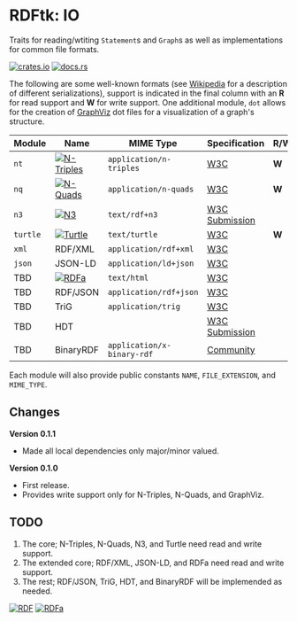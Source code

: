 # RDFtk: IO

Traits for reading/wtiting `Statement`s and `Graph`s as well as implementations for common file formats.

[![crates.io](https://img.shields.io/crates/v/rdftk_io.svg)](https://crates.io/crates/rdftk_io)
[![docs.rs](https://docs.rs/rdftk_io/badge.svg)](https://docs.rs/rdftk_io)

The following are some well-known formats (see [Wikipedia](https://en.wikipedia.org/wiki/Resource_Description_Framework#Serialization_formats)
for a description of different serializations), support is indicated in the final column with
an **R** for read support and **W** for write support. One additional module, `dot` allows for the
creation of [GraphViz](https://graphviz.gitlab.io/) dot files for a visualization of a graph's structure.

| Module   | Name          | MIME Type                                       | Specification | R/W |
|----------|---------------|-------------------------------------------------|---------------|-----|
| `nt`     | [![N-Triples](https://img.shields.io/badge/RDF-N--Triples-blue)](https://www.w3.org/TR/n-triples/) | `application/n-triples` | [W3C](https://www.w3.org/TR/n-triples/) | **W** |
| `nq`     | [![N-Quads](https://img.shields.io/badge/RDF-N--Quads-blue)](https://www.w3.org/TR/n-quads/)       | `application/n-quads`   | [W3C](https://www.w3.org/TR/n-quads/) | **W** |
| `n3`     | [![N3](https://img.shields.io/badge/RDF-N3-blue)](https://www.w3.org/TeamSubmission/n3/)           | `text/rdf+n3`           | [W3C Submission](https://www.w3.org/TeamSubmission/n3/) |     |
| `turtle` | [![Turtle](https://img.shields.io/badge/RDF-Turtle-blue)](https://www.w3.org/TR/turtle/)            | `text/turtle`           | [W3C](https://www.w3.org/TR/turtle/) | **W** |
| `xml`    | RDF/XML       | `application/rdf+xml`       | [W3C](https://www.w3.org/TR/rdf-syntax-grammar/) |     |
| `json`   | JSON-LD       | `application/ld+json`       | [W3C](https://www.w3.org/TR/json-ld/) |     |
| TBD      | [![RDFa](https://www.w3.org/Icons/SW/Buttons/sw-rdfa-blue.png)](http://www.w3.org/2001/sw/wiki/RDFa) | `text/html`                            | [W3C](https://www.w3.org/TR/rdfa-core/) |     |
| TBD      | RDF/JSON      | `application/rdf+json`      | [W3C](https://www.w3.org/TR/rdf-json/) |     |
| TBD      | TriG          | `application/trig`          | [W3C](https://www.w3.org/TR/trig/) |     |
| TBD      | HDT           |                             | [W3C Submission](https://www.w3.org/Submission/2011/SUBM-HDT-20110330/) |     |
| TBD      | BinaryRDF     | `application/x-binary-rdf`  | [Community](https://afs.github.io/rdf-thrift/rdf-binary-thrift.html) |     |

Each module will also provide public constants `NAME`, `FILE_EXTENSION`, and `MIME_TYPE`.

## Changes

**Version 0.1.1**

* Made all local dependencies only major/minor valued.

**Version 0.1.0**

* First release.
* Provides write support only for N-Triples, N-Quads, and GraphViz.

## TODO

1. The core; N-Triples, N-Quads, N3, and Turtle need read and write support.
2. The extended core; RDF/XML, JSON-LD, and RDFa need read and write support.
3. The rest; RDF/JSON, TriG, HDT, and BinaryRDF will be implemended as needed.

[![RDF](https://www.w3.org/Icons/SW/Buttons/sw-rdf-blue.png)](http://www.w3.org/2001/sw/wiki/RDF)
[![RDFa](https://www.w3.org/Icons/SW/Buttons/sw-rdfa-blue.png)](http://www.w3.org/2001/sw/wiki/RDFa)